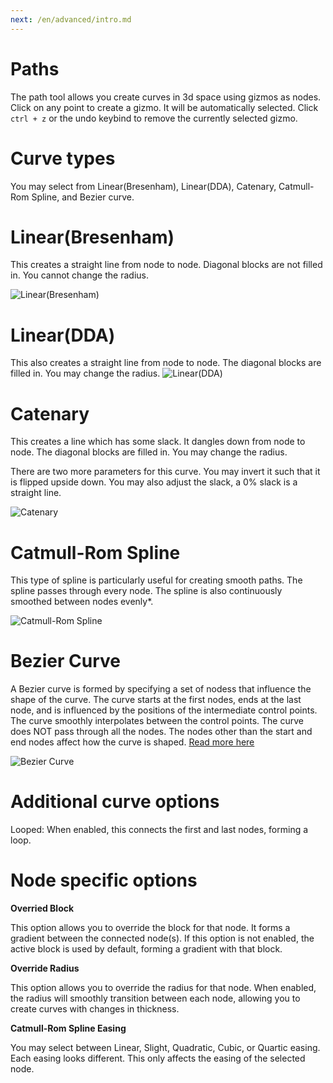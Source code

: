 ```yaml
---
next: /en/advanced/intro.md
---
```


# Paths

The path tool allows you create curves in 3d space using gizmos as nodes. Click on any point to create a gizmo. It will be automatically selected. Click `ctrl + z` or the undo keybind to remove the currently selected gizmo.

# Curve types

You may select from Linear(Bresenham), Linear(DDA), Catenary, Catmull-Rom Spline, and Bezier curve.

# Linear(Bresenham)

This creates a straight line from node to node. Diagonal blocks are not filled in. You cannot change the radius.

![Linear(Bresenham)](https://imagedelivery.net/W9K_l6ndK9x4x8m3rurakg/5fd8e02b-0698-453c-8f90-cbd716807d00/original)

# Linear(DDA)

This also creates a straight line from node to node. The diagonal blocks are filled in. You may change the radius.
![Linear(DDA)](https://imagedelivery.net/W9K_l6ndK9x4x8m3rurakg/b9d88f87-5f1a-4e87-deb1-60a6485e1300/original)

# Catenary

This creates a line which has some slack. It dangles down from node to node. The diagonal blocks are filled in. You may change the radius.

There are two more parameters for this curve. You may invert it such that it is flipped upside down. You may also adjust the slack, a 0% slack is a straight line.

![Catenary](https://imagedelivery.net/W9K_l6ndK9x4x8m3rurakg/90849c39-9774-4ad7-377a-efed21509400/original)

# Catmull-Rom Spline

This type of spline is particularly useful for creating smooth paths. The spline passes through every node. The spline is also continuously smoothed between nodes evenly\*.

![Catmull-Rom Spline](https://imagedelivery.net/W9K_l6ndK9x4x8m3rurakg/d2b12da7-3514-4be9-6ba1-3ae1d589d900/original)

# Bezier Curve

A Bezier curve is formed by specifying a set of nodess that influence the shape of the curve. The curve starts at the first nodes, ends at the last node, and is influenced by the positions of the intermediate control points. The curve smoothly interpolates between the control points. The curve does NOT pass through all the nodes. The nodes other than the start and end nodes affect how the curve is shaped.
[Read more here](https://www.wikiwand.com/en/B%C3%A9zier_curve)

![Bezier Curve](https://imagedelivery.net/W9K_l6ndK9x4x8m3rurakg/24a41357-17ef-4403-8ecd-6994d06cad00/original)

# Additional curve options

Looped: When enabled, this connects the first and last nodes, forming a loop.

# Node specific options

**Overried Block**

This option allows you to override the block for that node. It forms a gradient between the connected node(s). If this option is not enabled, the active block is used by default, forming a gradient with that block.

**Override Radius**

This option allows you to override the radius for that node. When enabled, the radius will smoothly transition between each node, allowing you to create curves with changes in thickness.

**Catmull-Rom Spline Easing**

You may select between Linear, Slight, Quadratic, Cubic, or Quartic easing. Each easing looks different. This only affects the easing of the selected node.
